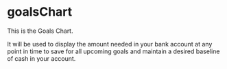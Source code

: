 goalsChart
==========

This is the Goals Chart.

It will be used to display the amount needed in your bank account at any point in time to save for all upcoming goals and maintain a desired baseline of cash in your account.
